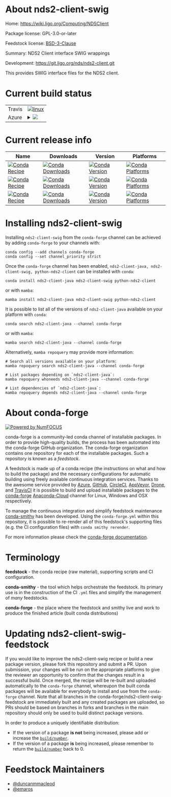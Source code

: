 About nds2-client-swig
======================

Home: https://wiki.ligo.org/Computing/NDSClient

Package license: GPL-3.0-or-later

Feedstock license: [BSD-3-Clause](https://github.com/conda-forge/nds2-client-swig-feedstock/blob/main/LICENSE.txt)

Summary: NDS2 Client interface SWIG wrappings

Development: https://git.ligo.org/nds/nds2-client.git

This provides SWIG interface files for the NDS2 client.

Current build status
====================


<table><tr>
    <td>Travis</td>
    <td>
      <a href="https://app.travis-ci.com/conda-forge/nds2-client-swig-feedstock">
        <img alt="linux" src="https://img.shields.io/travis/com/conda-forge/nds2-client-swig-feedstock/main.svg?label=Linux">
      </a>
    </td>
  </tr>
    
  <tr>
    <td>Azure</td>
    <td>
      <details>
        <summary>
          <a href="https://dev.azure.com/conda-forge/feedstock-builds/_build/latest?definitionId=671&branchName=main">
            <img src="https://dev.azure.com/conda-forge/feedstock-builds/_apis/build/status/nds2-client-swig-feedstock?branchName=main">
          </a>
        </summary>
        <table>
          <thead><tr><th>Variant</th><th>Status</th></tr></thead>
          <tbody><tr>
              <td>linux_64</td>
              <td>
                <a href="https://dev.azure.com/conda-forge/feedstock-builds/_build/latest?definitionId=671&branchName=main">
                  <img src="https://dev.azure.com/conda-forge/feedstock-builds/_apis/build/status/nds2-client-swig-feedstock?branchName=main&jobName=linux&configuration=linux_64_" alt="variant">
                </a>
              </td>
            </tr><tr>
              <td>linux_aarch64</td>
              <td>
                <a href="https://dev.azure.com/conda-forge/feedstock-builds/_build/latest?definitionId=671&branchName=main">
                  <img src="https://dev.azure.com/conda-forge/feedstock-builds/_apis/build/status/nds2-client-swig-feedstock?branchName=main&jobName=linux&configuration=linux_aarch64_" alt="variant">
                </a>
              </td>
            </tr><tr>
              <td>linux_ppc64le</td>
              <td>
                <a href="https://dev.azure.com/conda-forge/feedstock-builds/_build/latest?definitionId=671&branchName=main">
                  <img src="https://dev.azure.com/conda-forge/feedstock-builds/_apis/build/status/nds2-client-swig-feedstock?branchName=main&jobName=linux&configuration=linux_ppc64le_" alt="variant">
                </a>
              </td>
            </tr><tr>
              <td>osx_64</td>
              <td>
                <a href="https://dev.azure.com/conda-forge/feedstock-builds/_build/latest?definitionId=671&branchName=main">
                  <img src="https://dev.azure.com/conda-forge/feedstock-builds/_apis/build/status/nds2-client-swig-feedstock?branchName=main&jobName=osx&configuration=osx_64_" alt="variant">
                </a>
              </td>
            </tr><tr>
              <td>osx_arm64</td>
              <td>
                <a href="https://dev.azure.com/conda-forge/feedstock-builds/_build/latest?definitionId=671&branchName=main">
                  <img src="https://dev.azure.com/conda-forge/feedstock-builds/_apis/build/status/nds2-client-swig-feedstock?branchName=main&jobName=osx&configuration=osx_arm64_" alt="variant">
                </a>
              </td>
            </tr><tr>
              <td>win_64</td>
              <td>
                <a href="https://dev.azure.com/conda-forge/feedstock-builds/_build/latest?definitionId=671&branchName=main">
                  <img src="https://dev.azure.com/conda-forge/feedstock-builds/_apis/build/status/nds2-client-swig-feedstock?branchName=main&jobName=win&configuration=win_64_" alt="variant">
                </a>
              </td>
            </tr>
          </tbody>
        </table>
      </details>
    </td>
  </tr>
</table>

Current release info
====================

| Name | Downloads | Version | Platforms |
| --- | --- | --- | --- |
| [![Conda Recipe](https://img.shields.io/badge/recipe-nds2--client--java-green.svg)](https://anaconda.org/conda-forge/nds2-client-java) | [![Conda Downloads](https://img.shields.io/conda/dn/conda-forge/nds2-client-java.svg)](https://anaconda.org/conda-forge/nds2-client-java) | [![Conda Version](https://img.shields.io/conda/vn/conda-forge/nds2-client-java.svg)](https://anaconda.org/conda-forge/nds2-client-java) | [![Conda Platforms](https://img.shields.io/conda/pn/conda-forge/nds2-client-java.svg)](https://anaconda.org/conda-forge/nds2-client-java) |
| [![Conda Recipe](https://img.shields.io/badge/recipe-nds2--client--swig-green.svg)](https://anaconda.org/conda-forge/nds2-client-swig) | [![Conda Downloads](https://img.shields.io/conda/dn/conda-forge/nds2-client-swig.svg)](https://anaconda.org/conda-forge/nds2-client-swig) | [![Conda Version](https://img.shields.io/conda/vn/conda-forge/nds2-client-swig.svg)](https://anaconda.org/conda-forge/nds2-client-swig) | [![Conda Platforms](https://img.shields.io/conda/pn/conda-forge/nds2-client-swig.svg)](https://anaconda.org/conda-forge/nds2-client-swig) |
| [![Conda Recipe](https://img.shields.io/badge/recipe-python--nds2--client-green.svg)](https://anaconda.org/conda-forge/python-nds2-client) | [![Conda Downloads](https://img.shields.io/conda/dn/conda-forge/python-nds2-client.svg)](https://anaconda.org/conda-forge/python-nds2-client) | [![Conda Version](https://img.shields.io/conda/vn/conda-forge/python-nds2-client.svg)](https://anaconda.org/conda-forge/python-nds2-client) | [![Conda Platforms](https://img.shields.io/conda/pn/conda-forge/python-nds2-client.svg)](https://anaconda.org/conda-forge/python-nds2-client) |

Installing nds2-client-swig
===========================

Installing `nds2-client-swig` from the `conda-forge` channel can be achieved by adding `conda-forge` to your channels with:

```
conda config --add channels conda-forge
conda config --set channel_priority strict
```

Once the `conda-forge` channel has been enabled, `nds2-client-java, nds2-client-swig, python-nds2-client` can be installed with `conda`:

```
conda install nds2-client-java nds2-client-swig python-nds2-client
```

or with `mamba`:

```
mamba install nds2-client-java nds2-client-swig python-nds2-client
```

It is possible to list all of the versions of `nds2-client-java` available on your platform with `conda`:

```
conda search nds2-client-java --channel conda-forge
```

or with `mamba`:

```
mamba search nds2-client-java --channel conda-forge
```

Alternatively, `mamba repoquery` may provide more information:

```
# Search all versions available on your platform:
mamba repoquery search nds2-client-java --channel conda-forge

# List packages depending on `nds2-client-java`:
mamba repoquery whoneeds nds2-client-java --channel conda-forge

# List dependencies of `nds2-client-java`:
mamba repoquery depends nds2-client-java --channel conda-forge
```


About conda-forge
=================

[![Powered by
NumFOCUS](https://img.shields.io/badge/powered%20by-NumFOCUS-orange.svg?style=flat&colorA=E1523D&colorB=007D8A)](https://numfocus.org)

conda-forge is a community-led conda channel of installable packages.
In order to provide high-quality builds, the process has been automated into the
conda-forge GitHub organization. The conda-forge organization contains one repository
for each of the installable packages. Such a repository is known as a *feedstock*.

A feedstock is made up of a conda recipe (the instructions on what and how to build
the package) and the necessary configurations for automatic building using freely
available continuous integration services. Thanks to the awesome service provided by
[Azure](https://azure.microsoft.com/en-us/services/devops/), [GitHub](https://github.com/),
[CircleCI](https://circleci.com/), [AppVeyor](https://www.appveyor.com/),
[Drone](https://cloud.drone.io/welcome), and [TravisCI](https://travis-ci.com/)
it is possible to build and upload installable packages to the
[conda-forge](https://anaconda.org/conda-forge) [Anaconda-Cloud](https://anaconda.org/)
channel for Linux, Windows and OSX respectively.

To manage the continuous integration and simplify feedstock maintenance
[conda-smithy](https://github.com/conda-forge/conda-smithy) has been developed.
Using the ``conda-forge.yml`` within this repository, it is possible to re-render all of
this feedstock's supporting files (e.g. the CI configuration files) with ``conda smithy rerender``.

For more information please check the [conda-forge documentation](https://conda-forge.org/docs/).

Terminology
===========

**feedstock** - the conda recipe (raw material), supporting scripts and CI configuration.

**conda-smithy** - the tool which helps orchestrate the feedstock.
                   Its primary use is in the construction of the CI ``.yml`` files
                   and simplify the management of *many* feedstocks.

**conda-forge** - the place where the feedstock and smithy live and work to
                  produce the finished article (built conda distributions)


Updating nds2-client-swig-feedstock
===================================

If you would like to improve the nds2-client-swig recipe or build a new
package version, please fork this repository and submit a PR. Upon submission,
your changes will be run on the appropriate platforms to give the reviewer an
opportunity to confirm that the changes result in a successful build. Once
merged, the recipe will be re-built and uploaded automatically to the
`conda-forge` channel, whereupon the built conda packages will be available for
everybody to install and use from the `conda-forge` channel.
Note that all branches in the conda-forge/nds2-client-swig-feedstock are
immediately built and any created packages are uploaded, so PRs should be based
on branches in forks and branches in the main repository should only be used to
build distinct package versions.

In order to produce a uniquely identifiable distribution:
 * If the version of a package **is not** being increased, please add or increase
   the [``build/number``](https://docs.conda.io/projects/conda-build/en/latest/resources/define-metadata.html#build-number-and-string).
 * If the version of a package **is** being increased, please remember to return
   the [``build/number``](https://docs.conda.io/projects/conda-build/en/latest/resources/define-metadata.html#build-number-and-string)
   back to 0.

Feedstock Maintainers
=====================

* [@duncanmmacleod](https://github.com/duncanmmacleod/)
* [@emaros](https://github.com/emaros/)

